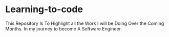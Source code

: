 # Learning-to-code
This Repository Is To Highlight all the Work I will be Doing Over the Coming Months. In my journey to become A Software Engineer.
